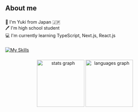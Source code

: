 <h2 align="left">About me</h2>

###

<p align="left">👋 I'm Yuki from Japan 🇯🇵<br>🖊 I'm high school student<br>💻 I'm currently learning TypeScript, Next.js, React.js</p>

###
[![My Skills](https://skillicons.dev/icons?i=py,js,ts,react,next,html,css,tailwindcss)](https://skillicons.dev)
###

<div align="center">
  <img src="https://github-readme-stats.vercel.app/api?username=yuk228&hide_title=false&hide_rank=false&show_icons=true&include_all_commits=true&count_private=true&disable_animations=false&theme=dracula&locale=en&hide_border=false&order=1" height="150" alt="stats graph"  />
  <img src="https://github-readme-stats.vercel.app/api/top-langs?username=yuk228&locale=en&hide_title=false&layout=compact&card_width=320&langs_count=5&theme=dracula&hide_border=false&order=2" height="150" alt="languages graph"  />
</div>

###
